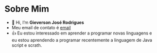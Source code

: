 # Sobre Mim
- 👋 Hi, I’m **Gieverson José Rodrigues**
- Meu email de contato é [email](gieverson.rodrigues@escola.pr.gov.b)
- 👍 Eu estou interessado em aprender a programar novas linguagens e eu estou aprendendo a programar recentemente a linguagem de Java script e scrath.
